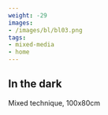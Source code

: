```yaml
---
weight: -29
images:
- /images/bl/bl03.png
tags:
- mixed-media
- home
---
```


## In the dark

Mixed technique, 100x80cm
